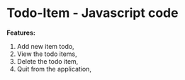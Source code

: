 # Todo-Item - Javascript code
**Features:**

1) Add new item todo, 
2) View the todo items, 
3) Delete the todo item,  
4) Quit from the application, 

